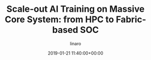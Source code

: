 ---
author: linaro
categories:
- events
- workshop
- arm-hpc-2019
comments: false
event: arm-hpc-2019
date: '2019-01-21 11:40:00+00:00'
image:
  featured: true
  path: /assets/images/content/hpc-asia-2019-share-image.png
layout: resource-post
title: 'Scale-out AI Training on Massive Core System: from HPC to Fabric-based SOC'
speakers:
- biography: '""'
  company: Quantum Cloud
  job-title: 
  name: Fu Li
youtube_video_url: https://www.youtube.com/watch?v=x56ALWd7OnE&list=PLKZSArYQptsPLGSEUycUowh9oy8WF_epV&index=15&t=0s
amazon_s3_presentation_url: https://static.linaro.org/event-resources/arm-hpc-2019/slides/Scale-outAITrainingonMassiveCoreSystem_fromHPCToFabric-basedSOC5.pdf
---